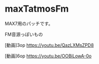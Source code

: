 # maxTatmosFm

MAX7用のパッチです。

FM音源っぽいもの

[動画]3op
https://youtu.be/QazLXMsZPD8

[動画]6op
https://youtu.be/OOBiLowA-0o
